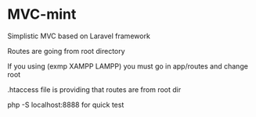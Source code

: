 # MVC-mint
Simplistic MVC based on Laravel framework

Routes are going from root directory 

If you using (exmp XAMPP LAMPP) you must go in app/routes and change root

.htaccess file is providing that routes are from root dir  

php -S localhost:8888  for quick test 
